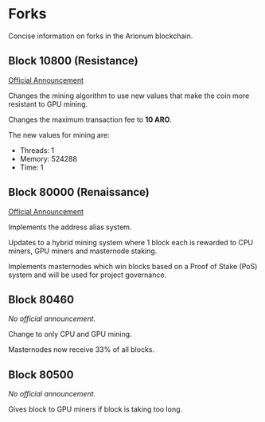 # Forks

Concise information on forks in the Arionum blockchain.

## Block 10800 (Resistance)

[Official Announcement](https://forum.arionum.com/viewtopic.php?t=21)

Changes the mining algorithm to use new values that make the coin more resistant to GPU mining.

Changes the maximum transaction fee to **10 ARO**.

The new values for mining are:

- Threads: 1
- Memory:  524288
- Time:    1

## Block 80000 (Renaissance)

[Official Announcement](https://forum.arionum.com/viewtopic.php?t=364)

Implements the address alias system.

Updates to a hybrid mining system where 1 block each is rewarded to CPU miners, GPU miners and masternode staking.

Implements masternodes which win blocks based on a Proof of Stake (PoS) system and will be used for project governance.

## Block 80460

_No official announcement._

Change to only CPU and GPU mining.

Masternodes now receive 33% of all blocks.

## Block 80500

_No official announcement._

Gives block to GPU miners if block is taking too long.
